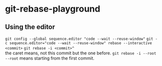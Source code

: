 # git-rebase-playground

## Using the editor

`git config --global sequence.editor "code --wait --reuse-window"`
`git -c sequence.editor="code --wait --reuse-window" rebase --interactive <commit>`
`git rebase -i <commit>^`  
  the caret means, not this commit but the one before.
`git rebase -i --root`
  `--root` means starting from the first commit.
